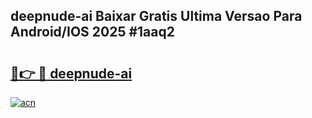 ## deepnude-ai Baixar Gratis Ultima Versao Para Android/IOS 2025 #1aaq2

# <h2><a href="https://ainizakaria.my?title=deepnude-ai&ref=20M">🔗👉 🔴 deepnude-ai</a></h2>

[![acn](https://github.com/user-attachments/assets/0f9c940e-d8b0-45ae-aac7-cd30a18b3e1c)](https://ainizakaria.my?title=deepnude-ai&ref=20M)

